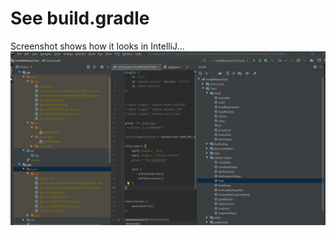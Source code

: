 # See build.gradle

Screenshot shows how it looks in IntelliJ...
![Screenshot showing how it looks in IntelliJ](example.png)
